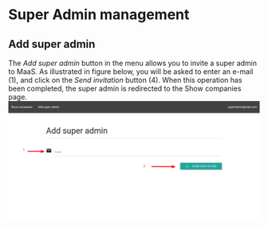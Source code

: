 # Super Admin management
## Add super admin
The *Add super admin* button in the menu allows you to invite a super admin to MaaS.
As illustrated in figure below, you will be asked to enter an e-mail (1), and click on the *Send invitation* button (4). When this operation has been completed, the super admin is redirected to the Show companies page.
![](../img/addSuperAdmin.png)
